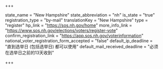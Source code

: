 +++

state_name = "New Hampshire"
state_abbreviation = "nh"
is_state = "true"
registration_type = "by-mail"
translationKey = "New Hampshire"
type = "register"
hp_link = "https://sos.nh.gov/home"
more_info_link = "https://www.sos.nh.gov/elections/voters/register-vote"
confirm_registration_link = "https://app.sos.nh.gov/voterinformation"
national_voter_registration_form_accepted = "false"
default_ip_deadline = "直到选举日 (包括选举日) 都可以使用"
default_mail_received_deadline = "必须在选举日之前的13天收到"

+++